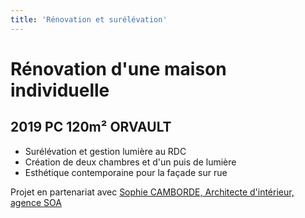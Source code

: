 ```yaml
---
title: 'Rénovation et surélévation'
---
```


# **Rénovation d'une maison individuelle**
## 2019 PC 120m² ORVAULT

- Surélévation et gestion lumière au RDC
- Création de deux chambres et d'un puis de lumière
- Esthétique contemporaine pour la façade sur rue

Projet en partenariat avec [Sophie CAMBORDE, Architecte d'intérieur, agence SOA](https://soa-architecture-interieure.com/)
